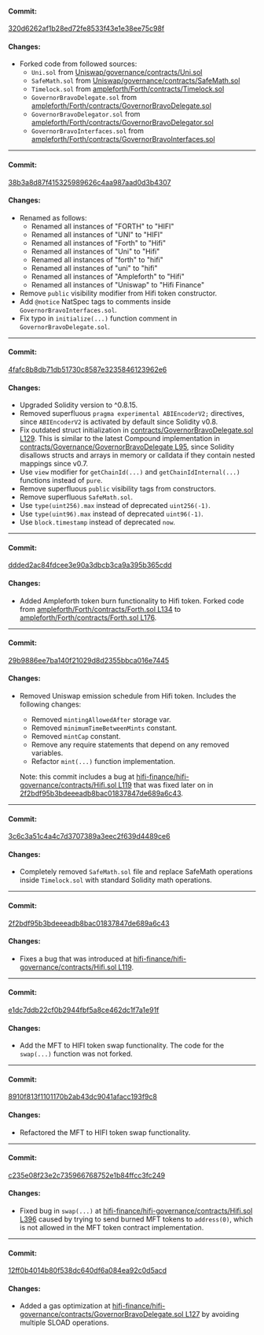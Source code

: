 #### Commit:

[320d6262af1b28ed72fe8533f43e1e38ee75c98f](https://github.com/hifi-finance/hifi-governance/commit/320d6262af1b28ed72fe8533f43e1e38ee75c98f)

#### Changes:

- Forked code from followed sources:
  - `Uni.sol` from [Uniswap/governance/contracts/Uni.sol](https://github.com/Uniswap/governance/blob/eabd8c71ad01f61fb54ed6945162021ee419998e/contracts/Uni.sol)
  - `SafeMath.sol` from [Uniswap/governance/contracts/SafeMath.sol](https://github.com/Uniswap/governance/blob/eabd8c71ad01f61fb54ed6945162021ee419998e/contracts/SafeMath.sol)
  - `Timelock.sol` from [ampleforth/Forth/contracts/Timelock.sol](https://github.com/ampleforth/Forth/blob/e8498423870a6698e8f06a2a74a04f298f1aab82/contracts/Timelock.sol)
  - `GovernorBravoDelegate.sol` from [ampleforth/Forth/contracts/GovernorBravoDelegate.sol](https://github.com/ampleforth/Forth/blob/e8498423870a6698e8f06a2a74a04f298f1aab82/contracts/GovernorBravoDelegate.sol)
  - `GovernorBravoDelegator.sol` from [ampleforth/Forth/contracts/GovernorBravoDelegator.sol](https://github.com/ampleforth/Forth/blob/e8498423870a6698e8f06a2a74a04f298f1aab82/contracts/GovernorBravoDelegator.sol)
  - `GovernorBravoInterfaces.sol` from [ampleforth/Forth/contracts/GovernorBravoInterfaces.sol](https://github.com/ampleforth/Forth/blob/e8498423870a6698e8f06a2a74a04f298f1aab82/contracts/GovernorBravoInterfaces.sol)

---

#### Commit:

[38b3a8d87f415325989626c4aa987aad0d3b4307](https://github.com/hifi-finance/hifi-governance/commit/38b3a8d87f415325989626c4aa987aad0d3b4307)

#### Changes:

- Renamed as follows:
  - Renamed all instances of "FORTH" to "HIFI"
  - Renamed all instances of "UNI" to "HIFI"
  - Renamed all instances of "Forth" to "Hifi"
  - Renamed all instances of "Uni" to "Hifi"
  - Renamed all instances of "forth" to "hifi"
  - Renamed all instances of "uni" to "hifi"
  - Renamed all instances of "Ampleforth" to "Hifi"
  - Renamed all instances of "Uniswap" to "Hifi Finance"
- Remove `public` visibility modifier from Hifi token constructor.
- Add `@notice` NatSpec tags to comments inside `GovernorBravoInterfaces.sol`.
- Fix typo in `initialize(...)` function comment in `GovernorBravoDelegate.sol`.

---

#### Commit:

[4fafc8b8db71db51730c8587e3235846123962e6](https://github.com/hifi-finance/hifi-governance/commit/4fafc8b8db71db51730c8587e3235846123962e6)

#### Changes:

- Upgraded Solidity version to ^0.8.15.
- Removed superfluous `pragma experimental ABIEncoderV2;` directives, since `ABIEncoderV2` is activated by default since Solidity v0.8.
- Fix outdated struct initialization in [contracts/GovernorBravoDelegate.sol L129](https://github.com/hifi-finance/hifi-governance/commit/4fafc8b8db71db51730c8587e3235846123962e6#diff-f1f76a3dc930c6d6e026256b79a4ed32b935041ad4e5b73668825aba68822481L129). This is similar to the latest Compound implementation in [contracts/Governance/GovernorBravoDelegate L95](https://github.com/compound-finance/compound-protocol/blob/a3214f67b73310d547e00fc578e8355911c9d376/contracts/Governance/GovernorBravoDelegate.sol#L95), since Solidity disallows structs and arrays in memory or calldata if they contain nested mappings since v0.7.
- Use `view` modifier for `getChainId(...)` and `getChainIdInternal(...)` functions instead of `pure`.
- Remove superfluous `public` visibility tags from constructors.
- Remove superfluous `SafeMath.sol`.
- Use `type(uint256).max` instead of deprecated `uint256(-1)`.
- Use `type(uint96).max` instead of deprecated `uint96(-1)`.
- Use `block.timestamp` instead of deprecated `now`.

---

#### Commit:

[ddded2ac84fdcee3e90a3dbcb3ca9a395b365cdd](https://github.com/hifi-finance/hifi-governance/commit/ddded2ac84fdcee3e90a3dbcb3ca9a395b365cdd)

#### Changes:

- Added Ampleforth token burn functionality to Hifi token. Forked code from [ampleforth/Forth/contracts/Forth.sol L134](https://github.com/ampleforth/Forth/blob/e8498423870a6698e8f06a2a74a04f298f1aab82/contracts/Forth.sol#L134) to [ampleforth/Forth/contracts/Forth.sol L176](https://github.com/ampleforth/Forth/blob/e8498423870a6698e8f06a2a74a04f298f1aab82/contracts/Forth.sol#L176).

---

#### Commit:

[29b9886ee7ba140f21029d8d2355bbca016e7445](https://github.com/hifi-finance/hifi-governance/commit/29b9886ee7ba140f21029d8d2355bbca016e7445)

#### Changes:

- Removed Uniswap emission schedule from Hifi token. Includes the following changes:

  - Removed `mintingAllowedAfter` storage var.
  - Removed `minimumTimeBetweenMints` constant.
  - Removed `mintCap` constant.
  - Remove any require statements that depend on any removed variables.
  - Refactor `mint(...)` function implementation.

  Note: this commit includes a bug at [hifi-finance/hifi-governance/contracts/Hifi.sol L119](https://github.com/hifi-finance/hifi-governance/blob/29b9886ee7ba140f21029d8d2355bbca016e7445/contracts/Hifi.sol#L119) that was fixed later on in [2f2bdf95b3bdeeeadb8bac01837847de689a6c43](https://github.com/hifi-finance/hifi-governance/commit/2f2bdf95b3bdeeeadb8bac01837847de689a6c43).

---

#### Commit:

[3c6c3a51c4a4c7d3707389a3eec2f639d4489ce6](https://github.com/hifi-finance/hifi-governance/commit/3c6c3a51c4a4c7d3707389a3eec2f639d4489ce6)

#### Changes:

- Completely removed `SafeMath.sol` file and replace SafeMath operations inside `Timelock.sol` with standard Solidity math operations.

---

#### Commit:

[2f2bdf95b3bdeeeadb8bac01837847de689a6c43](https://github.com/hifi-finance/hifi-governance/commit/2f2bdf95b3bdeeeadb8bac01837847de689a6c43)

#### Changes:

- Fixes a bug that was introduced at [hifi-finance/hifi-governance/contracts/Hifi.sol L119](https://github.com/hifi-finance/hifi-governance/blob/29b9886ee7ba140f21029d8d2355bbca016e7445/contracts/Hifi.sol#L119).

---

#### Commit:

[e1dc7ddb22cf0b2944fbf5a8ce462dc1f7a1e91f](https://github.com/hifi-finance/hifi-governance/commit/e1dc7ddb22cf0b2944fbf5a8ce462dc1f7a1e91f)

#### Changes:

- Add the MFT to HIFI token swap functionality. The code for the `swap(...)` function was not forked.

---

#### Commit:

[8910f813f1101170b2ab43dc9041afacc193f9c8](https://github.com/hifi-finance/hifi-governance/commit/8910f813f1101170b2ab43dc9041afacc193f9c8)

#### Changes:

- Refactored the MFT to HIFI token swap functionality.

---

#### Commit:

[c235e08f23e2c735966768752e1b84ffcc3fc249](https://github.com/hifi-finance/hifi-governance/commit/c235e08f23e2c735966768752e1b84ffcc3fc249)

#### Changes:

- Fixed bug in `swap(...)` at [hifi-finance/hifi-governance/contracts/Hifi.sol L396](https://github.com/hifi-finance/hifi-governance/blob/8910f813f1101170b2ab43dc9041afacc193f9c8/contracts/Hifi.sol#L396) caused by trying to send burned MFT tokens to `address(0)`, which is not allowed in the MFT token contract implementation.

---

#### Commit:

[12ff0b4014b80f538dc640df6a084ea92c0d5acd](https://github.com/hifi-finance/hifi-governance/commit/12ff0b4014b80f538dc640df6a084ea92c0d5acd)

#### Changes:

- Added a gas optimization at [hifi-finance/hifi-governance/contracts/GovernorBravoDelegate.sol L127](https://github.com/hifi-finance/hifi-governance/blob/12ff0b4014b80f538dc640df6a084ea92c0d5acd/contracts/GovernorBravoDelegate.sol#L127) by avoiding multiple SLOAD operations.

